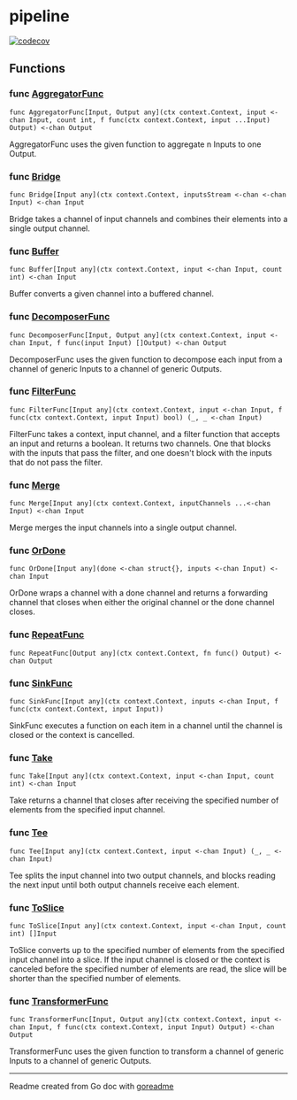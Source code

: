 # pipeline

[![codecov](https://codecov.io/gh/bradfair/go-pipelines/branch/main/graph/badge.svg?token=1DI2ONSVP4)](https://codecov.io/gh/bradfair/go-pipelines)

## Functions

### func [AggregatorFunc](/aggregator.go#L8)

`func AggregatorFunc[Input, Output any](ctx context.Context, input <-chan Input, count int, f func(ctx context.Context, input ...Input) Output) <-chan Output`

AggregatorFunc uses the given function to aggregate n Inputs to one Output.

### func [Bridge](/bridge.go#L8)

`func Bridge[Input any](ctx context.Context, inputsStream <-chan <-chan Input) <-chan Input`

Bridge takes a channel of input channels and combines their elements into a single output channel.

### func [Buffer](/buffer.go#L8)

`func Buffer[Input any](ctx context.Context, input <-chan Input, count int) <-chan Input`

Buffer converts a given channel into a buffered channel.

### func [DecomposerFunc](/decomposer.go#L8)

`func DecomposerFunc[Input, Output any](ctx context.Context, input <-chan Input, f func(input Input) []Output) <-chan Output`

DecomposerFunc uses the given function to decompose each input from a channel of generic Inputs to a channel of generic Outputs.

### func [FilterFunc](/filter.go#L8)

`func FilterFunc[Input any](ctx context.Context, input <-chan Input, f func(ctx context.Context, input Input) bool) (_, _ <-chan Input)`

FilterFunc takes a context, input channel, and a filter function that accepts an input and returns a boolean. It returns two channels. One that blocks with the inputs that pass the filter, and one doesn't block with the inputs that do not pass the filter.

### func [Merge](/merge.go#L9)

`func Merge[Input any](ctx context.Context, inputChannels ...<-chan Input) <-chan Input`

Merge merges the input channels into a single output channel.

### func [OrDone](/ordone.go#L4)

`func OrDone[Input any](done <-chan struct{}, inputs <-chan Input) <-chan Input`

OrDone wraps a channel with a done channel and returns a forwarding channel that closes when either the original channel or the done channel closes.

### func [RepeatFunc](/repeat.go#L7)

`func RepeatFunc[Output any](ctx context.Context, fn func() Output) <-chan Output`

### func [SinkFunc](/sink.go#L8)

`func SinkFunc[Input any](ctx context.Context, inputs <-chan Input, f func(ctx context.Context, input Input))`

SinkFunc executes a function on each item in a channel until the channel is closed or the context is cancelled.

### func [Take](/take.go#L8)

`func Take[Input any](ctx context.Context, input <-chan Input, count int) <-chan Input`

Take returns a channel that closes after receiving the specified number of elements from the specified input channel.

### func [Tee](/tee.go#L8)

`func Tee[Input any](ctx context.Context, input <-chan Input) (_, _ <-chan Input)`

Tee splits the input channel into two output channels, and blocks reading the next input until both output channels receive each element.

### func [ToSlice](/toslice.go#L8)

`func ToSlice[Input any](ctx context.Context, input <-chan Input, count int) []Input`

ToSlice converts up to the specified number of elements from the specified input channel into a slice. If the input channel is closed or the context is canceled before the specified number of elements are read, the slice will be shorter than the specified number of elements.

### func [TransformerFunc](/transformer.go#L8)

`func TransformerFunc[Input, Output any](ctx context.Context, input <-chan Input, f func(ctx context.Context, input Input) Output) <-chan Output`

TransformerFunc uses the given function to transform a channel of generic Inputs to a channel of generic Outputs.

---
Readme created from Go doc with [goreadme](https://github.com/posener/goreadme)
